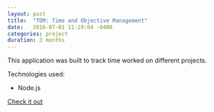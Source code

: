 ```yaml
---
layout: post
title:  "TOM: Time and Objective Management"
date:   2016-07-01 11:29:04 -0400
categories: project
duration: 3 months
---
```




This application was built to track time worked on different projects.

Technologies used:

- Node.js

[Check it out ](https://devisscher.ca)